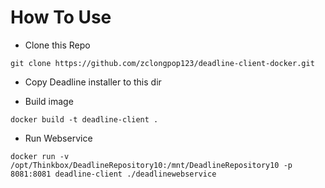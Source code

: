 How To Use
==
 - Clone this Repo
```
git clone https://github.com/zclongpop123/deadline-client-docker.git
```
- Copy Deadline installer to this dir

- Build image
```
docker build -t deadline-client .
```
- Run Webservice
```
docker run -v /opt/Thinkbox/DeadlineRepository10:/mnt/DeadlineRepository10 -p 8081:8081 deadline-client ./deadlinewebservice
```
